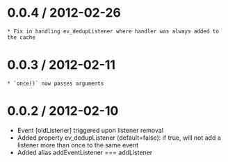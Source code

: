 0.0.4 / 2012-02-26
==================

	* Fix in handling ev_dedupListener where handler was always added to the cache

0.0.3 / 2012-02-11
==================

	* `once()` now passes arguments

0.0.2 / 2012-02-10
==================

  * Event [oldListener] triggered upon listener removal
  * Added property ev_dedupListener (default=false): if true, will not add a listener more than once to the same event
  * Added alias addEventListener === addListener